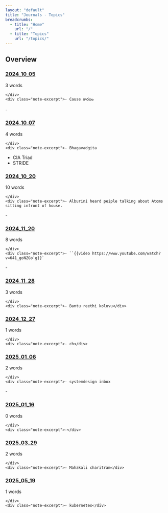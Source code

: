 ```yaml
---
layout: "default"
title: "Journals - Topics"
breadcrumbs:
  - title: "Home"
    url: "/"
  - title: "Topics"
    url: "/topics/"
---
```

## Overview

<div class="note-grid">

<div class="note-card">
    <h3><a href="journals/2024_10_05/">2024_10_05</a></h3>
    <div class="note-meta">
        3 words
        
    </div>
    <div class="note-excerpt">- Cause కారణం
-</div>
</div>

<div class="note-card">
    <h3><a href="journals/2024_10_07/">2024_10_07</a></h3>
    <div class="note-meta">
        4 words
        
    </div>
    <div class="note-excerpt">- Bhagavadgita
- CIA Triad
- STRIDE</div>
</div>

<div class="note-card">
    <h3><a href="journals/2024_10_20/">2024_10_20</a></h3>
    <div class="note-meta">
        10 words
        
    </div>
    <div class="note-excerpt">- Alburini heard peiple talking about Atoms sitting infront of house.
-</div>
</div>

<div class="note-card">
    <h3><a href="journals/2024_11_20/">2024_11_20</a></h3>
    <div class="note-meta">
        8 words
        
    </div>
    <div class="note-excerpt">- ``{{video https://www.youtube.com/watch?v=641_goNZGo`g}}`
-</div>
</div>

<div class="note-card">
    <h3><a href="journals/2024_11_28/">2024_11_28</a></h3>
    <div class="note-meta">
        3 words
        
    </div>
    <div class="note-excerpt">- Bantu reethi koluvu</div>
</div>

<div class="note-card">
    <h3><a href="journals/2024_12_27/">2024_12_27</a></h3>
    <div class="note-meta">
        1 words
        
    </div>
    <div class="note-excerpt">- ch</div>
</div>

<div class="note-card">
    <h3><a href="journals/2025_01_06/">2025_01_06</a></h3>
    <div class="note-meta">
        2 words
        
    </div>
    <div class="note-excerpt">- systemdesign inbox
-</div>
</div>

<div class="note-card">
    <h3><a href="journals/2025_01_16/">2025_01_16</a></h3>
    <div class="note-meta">
        0 words
        
    </div>
    <div class="note-excerpt">-</div>
</div>

<div class="note-card">
    <h3><a href="journals/2025_03_29/">2025_03_29</a></h3>
    <div class="note-meta">
        2 words
        
    </div>
    <div class="note-excerpt">- Mahakali charitram</div>
</div>

<div class="note-card">
    <h3><a href="journals/2025_05_19/">2025_05_19</a></h3>
    <div class="note-meta">
        1 words
        
    </div>
    <div class="note-excerpt">- kubernetes</div>
</div>
</div>
